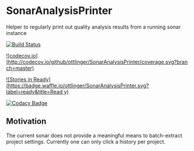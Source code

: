 # SonarAnalysisPrinter
Helper to regularly print out quality analysis results from a running sonar instance

[![Build Status](https://travis-ci.org/ottlinger/SonarAnalysisPrinter.svg?branch=master)](https://travis-ci.org/ottlinger/SonarAnalysisPrinter)

[![codecov.io](http://codecov.io/github/ottlinger/SonarAnalysisPrinter/coverage.svg?bran
ch=master)](http://codecov.io/github/ottlinger/SonarAnalysisPrinter?branch=master)

[![Stories in
Ready](https://badge.waffle.io/ottlinger/SonarAnalysisPrinter.svg?label=ready&title=Read
y)](http://waffle.io/ottlinger/SonarAnalysisPrinter)

[![Codacy Badge](https://api.codacy.com/project/badge/grade/ab19f8aeeb264e0bbad1740e07a765aa)](https://www.codacy.com/app/github_25/SonarAnalysisPrinter)

## Motivation

The current sonar does not provide a meaningful means to batch-extract project settings.
Currently one can only click a history per project.
